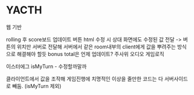 # YACTH

웹 기반

rolling 후 score보드 업데이트
버튼 html 수정 시 상대 화면에도 수정된 값 전달 -> 버튼의 위치만 서버로 전달해 서버에서 같은 room내부의 client에게 값을 뿌려주는 방식으로 해결해야 할듯
bonus total은 언제 업데이트?
주사위 오디오
게임로직

이스터에그
isMyTurn - 수정할까말까

클라이언트에서 값을 조작해 게임진행에 치명적인 이상을 줄만한 코드는 다 서버사이드로 빼둠. (isMyTurn 제외)